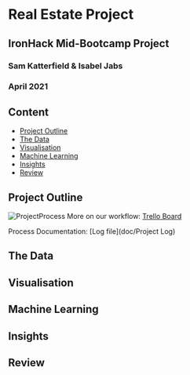 # Real Estate Project 
## IronHack Mid-Bootcamp Project 
### Sam Katterfield & Isabel Jabs
### April 2021



## Content

- [Project Outline](#project-outline)
- [The Data](#the-data)
- [Visualisation](#visualisation)
- [Machine Learning](#machine-learning)
- [Insights](#insights)
- [Review](#review)

## Project Outline
![ProjectProcess](https://user-images.githubusercontent.com/81168853/115700547-10939b00-a367-11eb-87b7-4a8cf22dd681.png)
More on our workflow: [Trello Board](https://trello.com/b/ebLY8eYt/realestateproject)

Process Documentation: [Log file](doc/Project Log)

## The Data

## Visualisation

## Machine Learning 

## Insights

## Review

